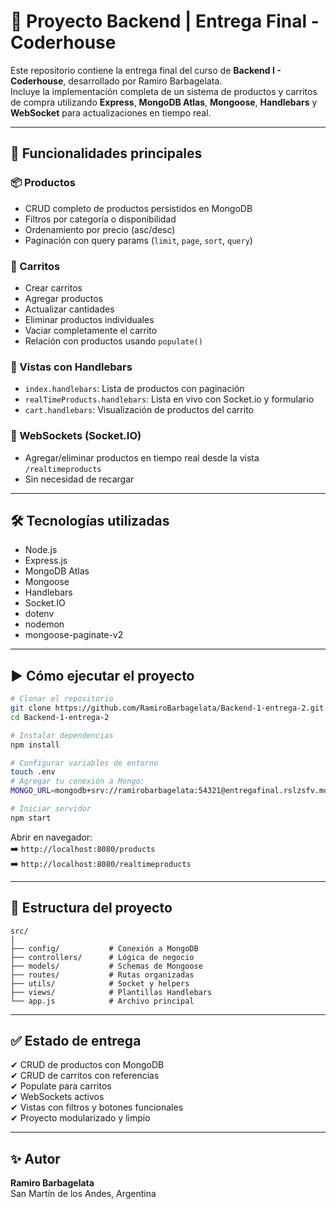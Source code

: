 # 🛒 Proyecto Backend | Entrega Final - Coderhouse

Este repositorio contiene la entrega final del curso de **Backend I - Coderhouse**, desarrollado por Ramiro Barbagelata.  
Incluye la implementación completa de un sistema de productos y carritos de compra utilizando **Express**, **MongoDB Atlas**, **Mongoose**, **Handlebars** y **WebSocket** para actualizaciones en tiempo real.

---

## 🚀 Funcionalidades principales

### 📦 Productos
- CRUD completo de productos persistidos en MongoDB
- Filtros por categoría o disponibilidad
- Ordenamiento por precio (asc/desc)
- Paginación con query params (`limit`, `page`, `sort`, `query`)

### 🛒 Carritos
- Crear carritos
- Agregar productos
- Actualizar cantidades
- Eliminar productos individuales
- Vaciar completamente el carrito
- Relación con productos usando `populate()`

### 👀 Vistas con Handlebars
- `index.handlebars`: Lista de productos con paginación
- `realTimeProducts.handlebars`: Lista en vivo con Socket.io y formulario
- `cart.handlebars`: Visualización de productos del carrito

### 🔁 WebSockets (Socket.IO)
- Agregar/eliminar productos en tiempo real desde la vista `/realtimeproducts`
- Sin necesidad de recargar

---

## 🛠 Tecnologías utilizadas

- Node.js
- Express.js
- MongoDB Atlas
- Mongoose
- Handlebars
- Socket.IO
- dotenv
- nodemon
- mongoose-paginate-v2

---

## ▶️ Cómo ejecutar el proyecto

```bash
# Clonar el repositorio
git clone https://github.com/RamiroBarbagelata/Backend-1-entrega-2.git
cd Backend-1-entrega-2

# Instalar dependencias
npm install

# Configurar variables de entorno
touch .env
# Agregar tu conexión a Mongo:
MONGO_URL=mongodb+srv://ramirobarbagelata:54321@entregafinal.rslzsfv.mongodb.net/ecommerce?retryWrites=true&w=majority&appName=entregaFinal

# Iniciar servidor
npm start
```

Abrir en navegador:  
➡️ `http://localhost:8080/products`  
➡️ `http://localhost:8080/realtimeproducts`

---

## 📂 Estructura del proyecto

```
src/
│
├── config/           # Conexión a MongoDB
├── controllers/      # Lógica de negocio
├── models/           # Schemas de Mongoose
├── routes/           # Rutas organizadas
├── utils/            # Socket y helpers
├── views/            # Plantillas Handlebars
└── app.js            # Archivo principal
```

---

## ✅ Estado de entrega

✔ CRUD de productos con MongoDB  
✔ CRUD de carritos con referencias  
✔ Populate para carritos  
✔ WebSockets activos  
✔ Vistas con filtros y botones funcionales  
✔ Proyecto modularizado y limpio

---

## ✨ Autor

**Ramiro Barbagelata**  
San Martín de los Andes, Argentina  

